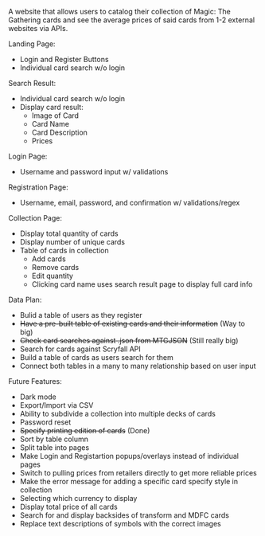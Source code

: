 A website that allows users to catalog their collection of Magic: The Gathering cards and see the average prices of said cards from 1-2 external websites via APIs.

Landing Page:
- Login and Register Buttons
- Individual card search w/o login

Search Result:
- Individual card search w/o login
- Display card result:
    - Image of Card
    - Card Name
    - Card Description
    - Prices

Login Page:
- Username and password input w/ validations

Registration Page:
- Username, email, password, and confirmation w/ validations/regex

Collection Page:
- Display total quantity of cards
- Display number of unique cards
- Table of cards in collection
    - Add cards
    - Remove cards
    - Edit quantity
    - Clicking card name uses search result page to display full card info

Data Plan:
- Bulid a table of users as they register
- ~~Have a pre-built table of existing cards and their information~~ (Way to big)
- ~~Check card searches against .json from MTGJSON~~ (Still really big)
- Search for cards against Scryfall API
- Build a table of cards as users search for them
- Connect both tables in a many to many relationship based on user input

Future Features:
- Dark mode
- Export/Import via CSV
- Ability to subdivide a collection into multiple decks of cards
- Password reset
- ~~Specify printing edition of cards~~ (Done)
- Sort by table column
- Split table into pages
- Make Login and Registartion popups/overlays instead of individual pages
- Switch to pulling prices from retailers directly to get more reliable prices
- Make the error message for adding a specific card specify style in collection
- Selecting which currency to display
- Display total price of all cards
- Search for and display backsides of transform and MDFC cards
- Replace text descriptions of symbols with the correct images